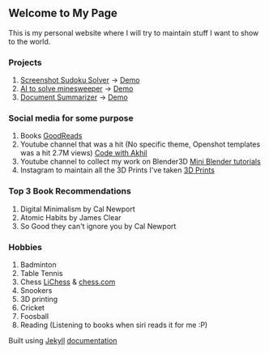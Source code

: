 ## Welcome to My Page 

This is my personal website where I will try to maintain stuff I want to show to the world.

### Projects

1. [Screenshot Sudoku Solver](https://akhilennu.github.io/sudoku/) -> [Demo](https://youtu.be/xH53-Wm4uJA)
2. [AI to solve minesweeper](https://youtube.com/shorts/c5ehghy_Dmc?feature=share) -> [Demo](https://youtu.be/pPeW1MU-hZA)
3. [Document Summarizer](https://akhilennu.github.io/document-summarizer/) -> [Demo](https://youtu.be/UC9j9Xp47vU)


### Social media for some purpose

1. Books [GoodReads](https://www.goodreads.com/user/show/82843741-akhil-ennu)
2. Youtube channel that was a hit (No specific theme, Openshot templates was a hit 2.7M views) [Code with Akhil](https://www.youtube.com/channel/UCnKZIbNiCAKjjmvSxXZ0GAA)
3. Youtube channel to collect my work on Blender3D [Mini Blender tutorials](https://www.youtube.com/channel/UCHKNsdynITc6ViufM1nnClQ)
4. Instagram to maintain all the 3D Prints I've taken [3D Prints](https://www.instagram.com/3d_prints_by_akhil_ennu/)

### Top 3 Book Recommendations

1. Digital Minimalism by Cal Newport
2. Atomic Habits by James Clear
3. So Good they can't ignore you by Cal Newport

### Hobbies

1. Badminton
2. Table Tennis
3. Chess [LiChess](https://lichess.org/@/akhilennu) & [chess.com](https://www.chess.com/member/akhilennu)
4. Snookers
5. 3D printing
6. Cricket
7. Foosball
8. Reading (Listening to books when siri reads it for me :P)

Built using [Jekyll](https://jekyllrb.com/) [documentation](https://docs.github.com/categories/github-pages-basics/)
